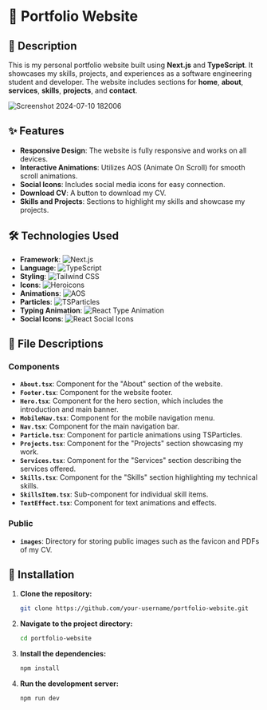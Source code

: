 # 🌟 Portfolio Website

## 📄 Description

This is my personal portfolio website built using **Next.js** and **TypeScript**. It showcases my skills, projects, and experiences as a software engineering student and developer. The website includes sections for **home**, **about**, **services**, **skills**, **projects**, and **contact**.

![Screenshot 2024-07-10 182006](https://github.com/Rashmika-Jayarathna/portfolio/assets/153979130/037eeb09-7af2-4c7c-89c5-f1e3b2ec89e1)


## ✨ Features

- **Responsive Design**: The website is fully responsive and works on all devices.
- **Interactive Animations**: Utilizes AOS (Animate On Scroll) for smooth scroll animations.
- **Social Icons**: Includes social media icons for easy connection.
- **Download CV**: A button to download my CV.
- **Skills and Projects**: Sections to highlight my skills and showcase my projects.

## 🛠️ Technologies Used

- **Framework**: ![Next.js](https://img.shields.io/badge/Next.js-000000?style=flat&logo=next.js&logoColor=white)
- **Language**: ![TypeScript](https://img.shields.io/badge/TypeScript-007ACC?style=flat&logo=typescript&logoColor=white)
- **Styling**: ![Tailwind CSS](https://img.shields.io/badge/Tailwind%20CSS-38B2AC?style=flat&logo=tailwind-css&logoColor=white)
- **Icons**: ![Heroicons](https://img.shields.io/badge/Heroicons-4B5563?style=flat&logo=heroicons&logoColor=white)
- **Animations**: ![AOS](https://img.shields.io/badge/AOS-000000?style=flat&logo=aos&logoColor=white)
- **Particles**: ![TSParticles](https://img.shields.io/badge/TSParticles-007ACC?style=flat&logo=typescript&logoColor=white)
- **Typing Animation**: ![React Type Animation](https://img.shields.io/badge/React%20Type%20Animation-61DAFB?style=flat&logo=react&logoColor=white)
- **Social Icons**: ![React Social Icons](https://img.shields.io/badge/React%20Social%20Icons-61DAFB?style=flat&logo=react&logoColor=white)

## 📂 File Descriptions

### Components

- **`About.tsx`**: Component for the "About" section of the website.
- **`Footer.tsx`**: Component for the website footer.
- **`Hero.tsx`**: Component for the hero section, which includes the introduction and main banner.
- **`MobileNav.tsx`**: Component for the mobile navigation menu.
- **`Nav.tsx`**: Component for the main navigation bar.
- **`Particle.tsx`**: Component for particle animations using TSParticles.
- **`Projects.tsx`**: Component for the "Projects" section showcasing my work.
- **`Services.tsx`**: Component for the "Services" section describing the services offered.
- **`Skills.tsx`**: Component for the "Skills" section highlighting my technical skills.
- **`SkillsItem.tsx`**: Sub-component for individual skill items.
- **`TextEffect.tsx`**: Component for text animations and effects.

### Public

- **`images`**: Directory for storing public images such as the favicon and PDFs of my CV.

## 🚀 Installation

1. **Clone the repository:**
    ```bash
    git clone https://github.com/your-username/portfolio-website.git
    ```

2. **Navigate to the project directory:**
    ```bash
    cd portfolio-website
    ```

3. **Install the dependencies:**
    ```bash
    npm install
    ```

4. **Run the development server:**
    ```bash
    npm run dev
    ```
